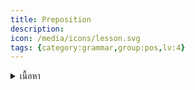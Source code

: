 ```yaml
---
title: Preposition
description: 
icon: /media/icons/lesson.svg
tags: {category:grammar,group:pos,lv:4}
---
```


<details>
<summary>เนื้อหา</summary>

<details>

<summary>แบบฝึกหัด</summary>

<details>